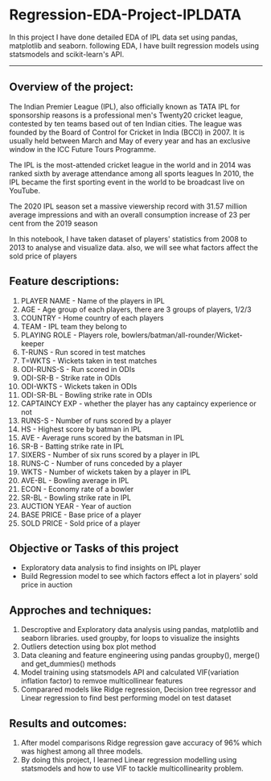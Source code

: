# Regression-EDA-Project-IPLDATA
In this project I have done detailed EDA of IPL data set using pandas, matplotlib and seaborn. following EDA, I have built regression models using statsmodels and scikit-learn's API.

-----------------------------------------------------------------
## Overview of the project:
The Indian Premier League (IPL), also officially known as TATA IPL for sponsorship reasons is a professional men's Twenty20 cricket league, contested by ten teams based out of ten Indian cities. The league was founded by the Board of Control for Cricket in India (BCCI) in 2007. It is usually held between March and May of every year and has an exclusive window in the ICC Future Tours Programme.

The IPL is the most-attended cricket league in the world and in 2014 was ranked sixth by average attendance among all sports leagues In 2010, the IPL became the first sporting event in the world to be broadcast live on YouTube.

The 2020 IPL season set a massive viewership record with 31.57 million average impressions and with an overall consumption increase of 23 per cent from the 2019 season

In this notebook, I have taken dataset of players' statistics from 2008 to 2013 to analyse and visualize data. also, we will see what factors affect the sold price of players

## Feature descriptions:
1) PLAYER NAME - Name of the players in IPL
2) AGE - Age group of each players, there are 3 groups of players, 1/2/3
3) COUNTRY - Home country of each players
4) TEAM - IPL team they belong to
5) PLAYING ROLE - Players role, bowlers/batman/all-rounder/Wicket-keeper
6) T-RUNS - Run scored in test matches
7) T=WKTS - Wickets taken in test matches
8) ODI-RUNS-S - Run scored in ODIs
9) ODI-SR-B - Strike rate in ODIs
10) ODI-WKTS - Wickets taken in ODIs
11) ODI-SR-BL - Bowling strike rate in ODIs
12) CAPTAINCY EXP - whether the player has any captaincy experience or not
13) RUNS-S - Number of runs scored by a player
14) HS - Highest score by batman in IPL
15) AVE - Average runs scored by the batsman in IPL
16) SR-B - Batting strike rate in IPL
17) SIXERS - Number of six runs scored by a player in IPL
18) RUNS-C - Number of runs conceded by a player
19) WKTS - Number of wickets taken by a player in IPL
20) AVE-BL - Bowling average in IPL
21) ECON - Economy rate of a bowler
22) SR-BL - Bowling strike rate in IPL
23) AUCTION YEAR - Year of auction
24) BASE PRICE - Base price of a player
25) SOLD PRICE - Sold price of a player

## Objective or Tasks of this project
- Exploratory data analysis to find insights on IPL player 
- Build Regression model to see which factors effect a lot in players' sold price in auction

## Approches and techniques:
1) Descroptive and Exploratory data analysis using pandas, matplotlib and seaborn libraries. used groupby, for loops to visualize the insights
2) Outliers detection using box plot method
3) Data cleaning and feature engineering using pandas groupby(), merge() and get_dummies() methods
4) Model training using statsmodels API and calculated VIF(variation inflation factor) to remvoe multicollinear features
5) Comparared models like Ridge regression, Decision tree regressor and Linear regression to find best performing model on test dataset

## Results and outcomes:

1) After model comparisons Ridge regression gave accuracy of 96% which was highest among all three models.
2) By doing this project, I learned Linear regression modelling using statsmodels and how to use VIF to tackle multicollinearity problem.
